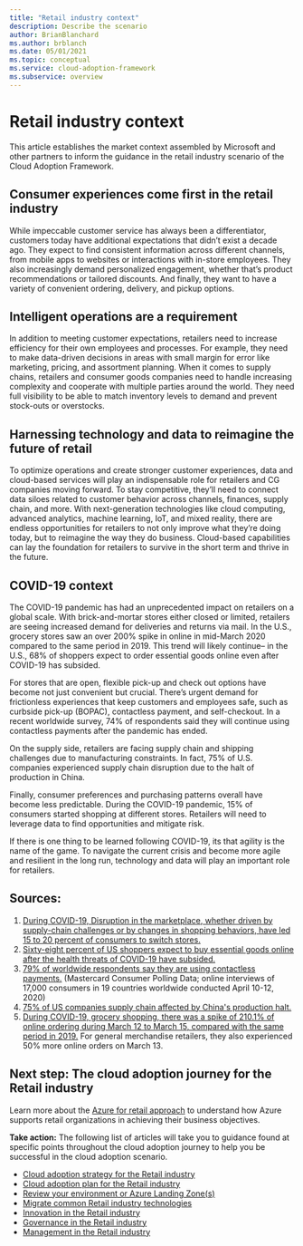 ```yaml
---
title: "Retail industry context"
description: Describe the scenario
author: BrianBlanchard
ms.author: brblanch
ms.date: 05/01/2021
ms.topic: conceptual
ms.service: cloud-adoption-framework
ms.subservice: overview
---
```


# Retail industry context

This article establishes the market context assembled by Microsoft and other partners to inform the guidance in the retail industry scenario of the Cloud Adoption Framework.

## Consumer experiences come first in the retail industry

While impeccable customer service has always been a differentiator, customers today have additional expectations that didn’t exist a decade ago. They expect to find consistent information across different channels, from mobile apps to websites or interactions with in-store employees. They also increasingly demand personalized engagement, whether that’s product recommendations or tailored discounts. And finally, they want to have a variety of convenient ordering, delivery, and pickup options.
 
## Intelligent operations are a requirement

In addition to meeting customer expectations, retailers need to increase efficiency for their own employees and processes. For example, they need to make data-driven decisions in areas with small margin for error like marketing, pricing, and assortment planning. When it comes to supply chains, retailers and consumer goods companies need to handle increasing complexity and cooperate with multiple parties around the world. They need full visibility to be able to match inventory levels to demand and prevent stock-outs or overstocks. 

## Harnessing technology and data to reimagine the future of retail 

To optimize operations and create stronger customer experiences, data and cloud-based services will play an indispensable role for retailers and CG companies moving forward. To stay competitive, they’ll need to connect data siloes related to customer behavior across channels, finances, supply chain, and more. With next-generation technologies like cloud computing, advanced analytics, machine learning, IoT, and mixed reality, there are endless opportunities for retailers to not only improve what they’re doing today, but to reimagine the way they do business. Cloud-based capabilities can lay the foundation for retailers to survive in the short term and thrive in the future.

## COVID-19 context

The COVID-19 pandemic has had an unprecedented impact on retailers on a global scale. 
With brick-and-mortar stores either closed or limited, retailers are seeing increased demand for deliveries and returns via mail. In the U.S., grocery stores saw an over 200% spike in online in mid-March 2020 compared to the same period in 2019. This trend will likely continue– in the U.S., 68% of shoppers expect to order essential goods online even after COVID-19 has subsided.

For stores that are open, flexible pick-up and check out options have become not just convenient but crucial. There’s urgent demand for frictionless experiences that keep customers and employees safe, such as curbside pick-up (BOPAC), contactless payment, and self-checkout. In a recent worldwide survey, 74% of respondents said they will continue using contactless payments after the pandemic has ended. 

On the supply side, retailers are facing supply chain and shipping challenges due to manufacturing constraints. In fact, 75% of U.S. companies experienced supply chain disruption due to the halt of production in China.

Finally, consumer preferences and purchasing patterns overall have become less predictable. During the COVID-19 pandemic, 15% of consumers started shopping at different stores. Retailers will need to leverage data to find opportunities and mitigate risk.

If there is one thing to be learned following COVID-19, its that agility is the name of the game. To navigate the current crisis and become more agile and resilient in the long run, technology and data will play an important role for retailers. 

## Sources:

1. [During COVID-19, Disruption in the marketplace, whether driven by supply-chain challenges or by changes in shopping behaviors, have led 15 to 20 percent of consumers to switch stores.](https:/www.mckinsey.com/industries/public-sector/our-insights/us-small-business-recovery-after-the-covid-19-crisis) 
2. [Sixty-eight percent of US shoppers expect to buy essential goods online after the health threats of COVID-19 have subsided.](https:/www.zdnet.com/article/covid-19-has-permanently-changed-shopping-behavior)
3. [79% of worldwide respondents say they are using contactless payments.](https://mastercardcontentexchange.com/research-reports/2020/contactless) (Mastercard Consumer Polling Data; online interviews of 17,000 consumers in 19 countries worldwide conducted April 10-12, 2020)
4. [75% of US companies supply chain affected by China's production halt.](https:/www.uscc.gov/sites/default/files/2020-04/Cascading_Economic_Impacts_of_the_Novel_Coronavirus_April_21_2020.pdf)
5. [During COVID-19, grocery shopping, there was a spike of 210.1% of online ordering during March 12 to March 15, compared with the same period in 2019.](https://www.forbes.com/sites/jasongoldberg/2020/03/29/the-impact-of-covid-19-on-us-brands-and-retailers/#55642cb71452) For general merchandise retailers, they also experienced 50% more online orders on March 13.

## Next step: The cloud adoption journey for the Retail industry

Learn more about the [Azure for retail approach](./retail-azure-advantages.md) to understand how Azure supports retail organizations in achieving their business objectives.

**Take action:** The following list of articles will take you to guidance found at specific points throughout the cloud adoption journey to help you be successful in the cloud adoption scenario.

- [Cloud adoption strategy for the Retail industry](./strategy.md)
- [Cloud adoption plan for the Retail industry](./plan.md)
- [Review your environment or Azure Landing Zone(s)](./ready.md)
- [Migrate common Retail industry technologies](./migrate.md)
- [Innovation in the Retail industry](./innovate.md)
- [Governance in the Retail industry](./govern.md)
- [Management in the Retail industry](./manage.md)
